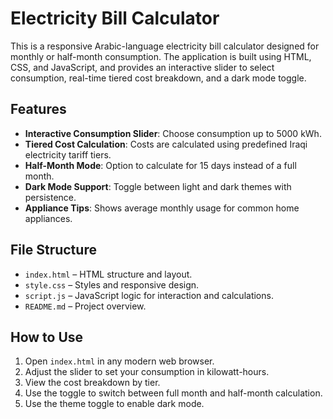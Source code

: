 # Electricity Bill Calculator

This is a responsive Arabic-language electricity bill calculator designed for monthly or half-month consumption. The application is built using HTML, CSS, and JavaScript, and provides an interactive slider to select consumption, real-time tiered cost breakdown, and a dark mode toggle.

## Features

- **Interactive Consumption Slider**: Choose consumption up to 5000 kWh.
- **Tiered Cost Calculation**: Costs are calculated using predefined Iraqi electricity tariff tiers.
- **Half-Month Mode**: Option to calculate for 15 days instead of a full month.
- **Dark Mode Support**: Toggle between light and dark themes with persistence.
- **Appliance Tips**: Shows average monthly usage for common home appliances.

## File Structure

- `index.html` – HTML structure and layout.
- `style.css` – Styles and responsive design.
- `script.js` – JavaScript logic for interaction and calculations.
- `README.md` – Project overview.

## How to Use

1. Open `index.html` in any modern web browser.
2. Adjust the slider to set your consumption in kilowatt-hours.
3. View the cost breakdown by tier.
4. Use the toggle to switch between full month and half-month calculation.
5. Use the theme toggle to enable dark mode.

